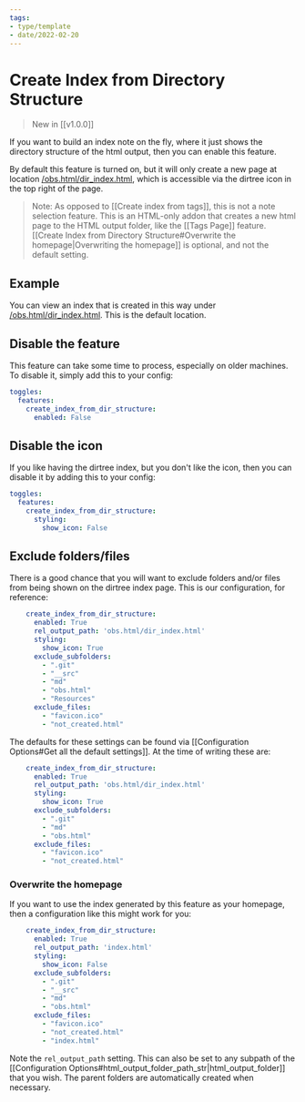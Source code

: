 ```yaml
---
tags:
- type/template
- date/2022-02-20
---
```


# Create Index from Directory Structure
> New in [[v1.0.0]]

If you want to build an index note on the fly, where it just shows the directory structure of the html output, then you can enable this feature.

By default this feature is turned on, but it will only create a new page at location [/obs.html/dir_index.html](/obs.html/dir_index.html), which is accessible via the dirtree icon in the top right of the page.

> Note: As opposed to [[Create index from tags]], this is not a note selection feature. This is an HTML-only addon that creates a new html page to the HTML output folder, like the [[Tags Page]] feature. [[Create Index from Directory Structure#Overwrite the homepage|Overwriting the homepage]] is optional, and not the default setting.

## Example
You can view an index that is created in this way under [/obs.html/dir_index.html](/obs.html/dir_index.html). This is the default location. 

## Disable the feature
This feature can take some time to process, especially on older machines. To disable it, simply add this to your config:

``` yaml
toggles:
  features:
    create_index_from_dir_structure:
      enabled: False
```

## Disable the icon
If you like having the dirtree index, but you don't like the icon, then you can disable it by adding this to your config:

``` yaml
toggles:
  features:
    create_index_from_dir_structure:
      styling: 
        show_icon: False
```

## Exclude folders/files
There is a good chance that you will want to exclude folders and/or files from being shown on the dirtree index page. This is our configuration, for reference:

``` yaml 
    create_index_from_dir_structure:
      enabled: True
      rel_output_path: 'obs.html/dir_index.html'
      styling: 
        show_icon: True
      exclude_subfolders:
        - ".git"
        - "__src"
        - "md"
        - "obs.html"
        - "Resources"
      exclude_files:
        - "favicon.ico"
        - "not_created.html"
```

The defaults for these settings can be found via [[Configuration Options#Get all the default settings]]. At the time of writing these are:

```yaml
    create_index_from_dir_structure:
      enabled: True
      rel_output_path: 'obs.html/dir_index.html'
      styling: 
        show_icon: True
      exclude_subfolders:
        - ".git"
        - "md"
        - "obs.html"
      exclude_files:
        - "favicon.ico"
        - "not_created.html"
```

### Overwrite the homepage
If you want to use the index generated by this feature as your homepage, then a configuration like this might work for you:

```yaml
    create_index_from_dir_structure:
      enabled: True
      rel_output_path: 'index.html'
      styling: 
        show_icon: False
      exclude_subfolders:
        - ".git"
        - "__src"
        - "md"
        - "obs.html"
      exclude_files:
        - "favicon.ico"
        - "not_created.html"
        - "index.html"
```

Note the `rel_output_path` setting. This can also be set to any subpath of the [[Configuration Options#html_output_folder_path_str|html_output_folder]] that you wish. The parent folders are automatically created when necessary. 